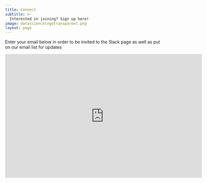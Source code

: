 ```yaml
---
title: Connect
subtitle: >-
  Interested in joining? Sign up here!
image: datasciencelogotransparent.png
layout: page
---
```


Enter your email below in order to be invited to the Slack page as well as
put on our email list for updates

<iframe src="https://forms.gle/4y6gfLj62kMWK6ma9" width="640" height="403" frameborder="0" marginheight="0" marginwidth="0">Loading…</iframe>
